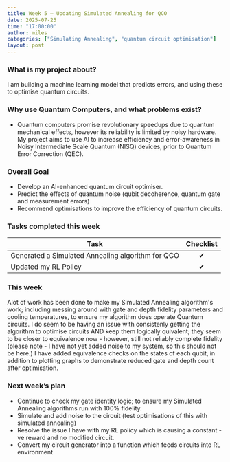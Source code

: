 ```yaml
---
title: Week 5 – Updating Simulated Annealing for QCO
date: 2025-07-25
time: "17:00:00"
author: miles
categories: ["Simulating Annealing", "quantum circuit optimisation"]
layout: post
---
```


### What is my project about?

I am building a machine learning model that predicts errors, and using these to optimise quantum circuits.

### Why use Quantum Computers, and what problems exist?

* Quantum computers promise revolutionary speedups due to quantum mechanical effects, however its reliability is limited by noisy hardware. My project aims to use AI to increase efficiency and error-awareness in Noisy Intermediate Scale Quantum (NISQ) devices, prior to Quantum Error Correction (QEC).

### Overall Goal

* Develop an AI-enhanced quantum circuit optimiser.
* Predict the effects of quantum noise (qubit decoherence, quantum gate and measurement errors)
* Recommend optimisations to improve the efficiency of quantum circuits.

### Tasks completed this week

| Task                                                                                                                         | Checklist |
|------------------------------------------------------------------------------------------------------------------------------|:--------:|
| Generated a Simulated Annealing algorithm for QCO | ✔        |
| Updated my RL Policy | ✔        |

### This week

Alot of work has been done to make my Simulated Annealing algorithm's work; including messing around with gate and depth fidelity parameters and cooling temperatures, to ensure my algorithm does operate Quantum circuits.
I do seem to be having an issue with consistenly getting the algorithm to optimise circuits AND keep them logically quivalent; they seem to be closer to equivalence now - however, still not reliably complete fidelity (please note - I have not yet added noise to my system, so this should not be here.)
I have added equivalence checks on the states of each qubit, in addition to plotting graphs to demonstrate reduced gate and depth count after optimisation.

### Next week’s plan

* Continue to check my gate identity logic; to ensure my Simulated Annealing algorithms run with 100% fidelity.
* Simulate and add noise to the circuit (test optimisations of this with simulated annealing)
* Resolve the issue I have with my RL policy which is causing a constant -ve reward and no modified circuit.
* Convert my circuit generator into a function which feeds circuits into RL environment
